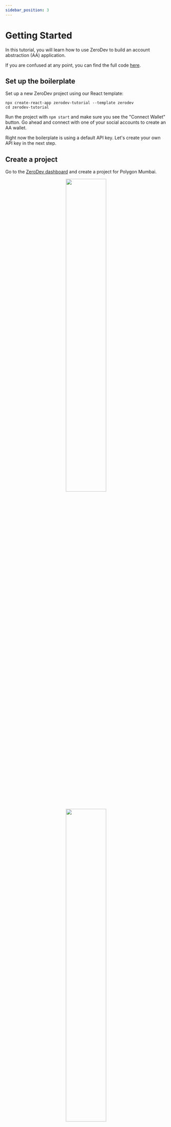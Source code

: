 ```yaml
---
sidebar_position: 3
---
```


# Getting Started

In this tutorial, you will learn how to use ZeroDev to build an account abstraction (AA) application.

If you are confused at any point, you can find the full code [here](https://github.com/zerodevapp/zerodev-tutorial).

## Set up the boilerplate

Set up a new ZeroDev project using our React template:

```
npx create-react-app zerodev-tutorial --template zerodev
cd zerodev-tutorial
```

Run the project with `npm start` and make sure you see the "Connect Wallet" button.  Go ahead and connect with one of your social accounts to create an AA wallet.

Right now the boilerplate is using a default API key.  Let's create your own API key in the next step.

## Create a project

Go to the [ZeroDev dashboard](https://dashboard.zerodev.app/) and create a project for Polygon Mumbai.

<p align="center">
  <img src="/img/dashboard_create_project.png" width="50%" />
</p>

<p align="center">
  <img src="/img/dashboard_project_home.png" width="50%" />
</p>

Copy the project ID.  Go to `src/index.tsx` in your code and update the `projectId` to your own project ID.  Make sure you can still login with your social account.

## Set up gas policies

While we are at the dashboard, let's set up "Gas Policies" -- rules that determine which transactions we will sponsor gas for.

Go to the "Gas Policies" section of you dashboard and enter the following into "Global Policies":

<p align="center">
  <img src="/img/global_policies.png" width="80%" />
</p>

Make sure to click "Save".

## Send transactions with Wagmi

For this tutorial, we will build an NFT drop.  We have already deployed the NFT contract on Mumbai at `0x34bE7f35132E97915633BC1fc020364EA5134863`.  The contract has a `mint()` function that anyone can call to mint and receive an NFT.

The tutorial template uses RainbowKit, which is built on [Wagmi](https://wagmi.sh/), so we will be using Wagmi to interact with the contract.  Go to `App.tsx` and replace the content with the following:

```tsx
import { useCallback, useEffect, useRef, useState } from "react";
import './App.css';
import { Contract } from 'ethers'
import {
  useAccount,
  usePrepareContractWrite,
  useContractWrite,
  useContractRead,
  useSigner,
} from "wagmi";
import { ConnectButton } from '@rainbow-me/rainbowkit'
import { ZeroDevSigner } from '@zerodevapp/sdk'

const contractAddress = '0x34bE7f35132E97915633BC1fc020364EA5134863'
const contractABI = [
  'function mint(address _to) public',
  'function balanceOf(address owner) external view returns (uint256 balance)'
]

function App() {
  const { address, isConnected } = useAccount();

  const { config } = usePrepareContractWrite({
    address: contractAddress,
    abi: contractABI,
    functionName: "mint",
    args: [address],
    enabled: true
  });
  const { write: mint, isLoading } = useContractWrite(config);

  const { data: balance = 0, refetch } = useContractRead({
    address: contractAddress,
    abi: contractABI,
    functionName: "balanceOf",
    args: [address],
  });

  const interval = useRef<any>()

  const handleClick = useCallback(() => {
    if (mint) {
      mint()
      interval.current = setInterval(() => {
        refetch()
      }, 1000)
    }
  }, [mint, refetch])

  useEffect(() => {
    if (interval.current) {
      clearInterval(interval.current)
    }
  }, [balance, interval]);

  return (
    <div style={{ display: 'flex', alignItems: 'center', justifyContent: 'center', flexDirection: 'column', gap: '1rem' }}>
      <ConnectButton />
      {isConnected && (
        <>
          <strong style={{ fontSize: '1.5rem' }}>NFT Count</strong>
          <div style={{ fontSize: '1.5rem' }}>{`${balance ?? 0}`}</div>
          <button
            onClick={handleClick}
            disabled={isLoading}
          >
            {isLoading ? 'Loading...' : 'Mint NFT'}
          </button>
        </>
      )}
    </div>
  );
}
export default App;
```

Now try minting the NFT.  If your NFT balance went up -- congrats!  You've just accomplished the impossible: sending transactions without paying gas.  This is all thanks to the gas sponsoring policies you set up earlier.

## Bundle Transactions with ZeroDev SDK

Minting one NFT at a time is cool, but what if we wanna mint two at a time?  With a traditional wallet, you'd have to send two transactions.  With AA, we can bundle multiple transactions and send them as one -- saving the user time and gas cost.

Add the following code to `App.tsx`:

```tsx
// add this to your component code
  const { data: signer } = useSigner<ZeroDevSigner>()
  const [isBatchMintLoading, setIsBatchMintLoading] = useState(false)
  const batchMint = async () => {
    setIsBatchMintLoading(true)
    const nftContract = new Contract(contractAddress, contractABI, signer!)
    await signer!.execBatch([
      {
        to: contractAddress,
        data: nftContract.interface.encodeFunctionData("mint", [address]),
      },
      {
        to: contractAddress,
        data: nftContract.interface.encodeFunctionData("mint", [address]),
      },
    ])
    interval.current = setInterval(() => {
      refetch()
    }, 1000)
    setIsBatchMintLoading(false)
  }

// add a button to your JSX
          <button
            onClick={batchMint}
            disabled={isBatchMintLoading}
          >
            {isBatchMintLoading ? 'Loading...' : 'Double Mint NFT'}
          </button>
```

Now you should have a "Double Mint NFT" button.  Click that and watch your NFT balance increase by two.  Boom!  We just sent two transactions as one with ZeroDev.

Note that this example is contrived to demonstrate how to use the SDK directly.  In reality, if you are building a Wagmi app, you would use our [Wagmi API](http://localhost:3000/use-wallets/improve-transaction-experience/batch-transactions#wagmi) to implement transaction bundling.

## Next Steps

Now that you have got a taste of ZeroDev, it's time to dive deep into the docs!

- Learn how to [create AA wallets](/create-wallets/overview).
- Learn how to [use AA wallets](/use-wallets/overview) to build powerful Web3 experiences.